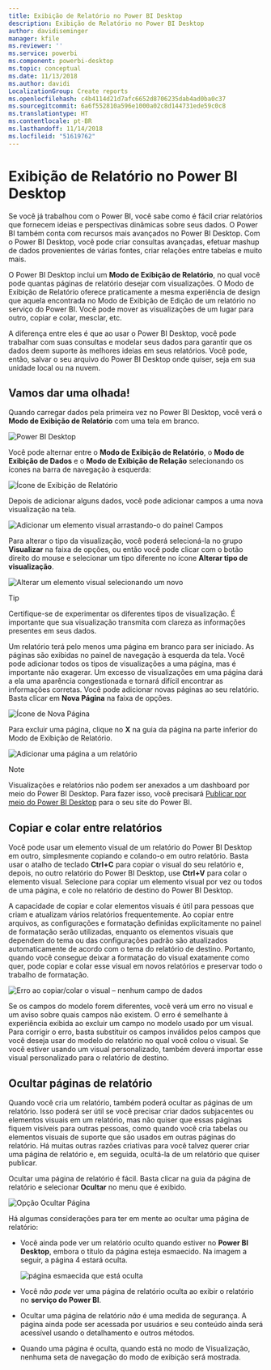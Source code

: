 ```yaml
---
title: Exibição de Relatório no Power BI Desktop
description: Exibição de Relatório no Power BI Desktop
author: davidiseminger
manager: kfile
ms.reviewer: ''
ms.service: powerbi
ms.component: powerbi-desktop
ms.topic: conceptual
ms.date: 11/13/2018
ms.author: davidi
LocalizationGroup: Create reports
ms.openlocfilehash: c4b4114d21d7afc6652d8706235dab4ad0ba0c37
ms.sourcegitcommit: 6a6f552810a596e1000a02c8d144731ede59c0c8
ms.translationtype: HT
ms.contentlocale: pt-BR
ms.lasthandoff: 11/14/2018
ms.locfileid: "51619762"
---
```

# <a name="report-view-in-power-bi-desktop"></a>Exibição de Relatório no Power BI Desktop
Se você já trabalhou com o Power BI, você sabe como é fácil criar relatórios que fornecem ideias e perspectivas dinâmicas sobre seus dados. O Power BI também conta com recursos mais avançados no Power BI Desktop. Com o Power BI Desktop, você pode criar consultas avançadas, efetuar mashup de dados provenientes de várias fontes, criar relações entre tabelas e muito mais.

O Power BI Desktop inclui um **Modo de Exibição de Relatório**, no qual você pode quantas páginas de relatório desejar com visualizações. O Modo de Exibição de Relatório oferece praticamente a mesma experiência de design que aquela encontrada no Modo de Exibição de Edição de um relatório no serviço do Power BI. Você pode mover as visualizações de um lugar para outro, copiar e colar, mesclar, etc.

A diferença entre eles é que ao usar o Power BI Desktop, você pode trabalhar com suas consultas e modelar seus dados para garantir que os dados deem suporte às melhores ideias em seus relatórios. Você pode, então, salvar o seu arquivo do Power BI Desktop onde quiser, seja em sua unidade local ou na nuvem.

## <a name="lets-take-a-look"></a>Vamos dar uma olhada!
Quando carregar dados pela primeira vez no Power BI Desktop, você verá o **Modo de Exibição de Relatório** com uma tela em branco.

![Power BI Desktop](media/desktop-report-view/pbi_reportviewinpbidesigner_reportview.png)

Você pode alternar entre o **Modo de Exibição de Relatório**, o **Modo de Exibição de Dados** e o **Modo de Exibição de Relação** selecionando os ícones na barra de navegação à esquerda:

![Ícone de Exibição de Relatório](media/desktop-report-view/pbi_reportviewinpbidesigner_changeview.png)

Depois de adicionar alguns dados, você pode adicionar campos a uma nova visualização na tela.

![Adicionar um elemento visual arrastando-o do painel Campos](media/desktop-report-view/pbid_reportview_addvis.gif)

Para alterar o tipo da visualização, você poderá selecioná-la no grupo **Visualizar** na faixa de opções, ou então você pode clicar com o botão direito do mouse e selecionar um tipo diferente no ícone **Alterar tipo de visualização**.

![Alterar um elemento visual selecionando um novo](media/desktop-report-view/pbid_reportview_changevis.gif)

> [!TIP]
> Certifique-se de experimentar os diferentes tipos de visualização. É importante que sua visualização transmita com clareza as informações presentes em seus dados.

Um relatório terá pelo menos uma página em branco para ser iniciado. As páginas são exibidas no painel de navegação à esquerda da tela. Você pode adicionar todos os tipos de visualizações a uma página, mas é importante não exagerar. Um excesso de visualizações em uma página dará a ela uma aparência congestionada e tornará difícil encontrar as informações corretas. Você pode adicionar novas páginas ao seu relatório. Basta clicar em **Nova Página** na faixa de opções.

![Ícone de Nova Página](media/desktop-report-view/pbidesignerreportviewnewpage.png)

Para excluir uma página, clique no **X** na guia da página na parte inferior do Modo de Exibição de Relatório.

![Adicionar uma página a um relatório](media/desktop-report-view/pbi_reportviewinpbidesigner_deletepage.png)

> [!NOTE]
> Visualizações e relatórios não podem ser anexados a um dashboard por meio do Power BI Desktop. Para fazer isso, você precisará [Publicar por meio do Power BI Desktop](desktop-upload-desktop-files.md) para o seu site do Power BI.

## <a name="copy-and-paste-between-reports"></a>Copiar e colar entre relatórios

Você pode usar um elemento visual de um relatório do Power BI Desktop em outro, simplesmente copiando e colando-o em outro relatório. Basta usar o atalho de teclado **Ctrl+C** para copiar o visual do seu relatório e, depois, no outro relatório do Power BI Desktop, use **Ctrl+V** para colar o elemento visual. Selecione para copiar um elemento visual por vez ou todos de uma página, e cole no relatório de destino do Power BI Desktop. 

A capacidade de copiar e colar elementos visuais é útil para pessoas que criam e atualizam vários relatórios frequentemente. Ao copiar entre arquivos, as configurações e formatação definidas explicitamente no painel de formatação serão utilizadas, enquanto os elementos visuais que dependem do tema ou das configurações padrão são atualizados automaticamente de acordo com o tema do relatório de destino. Portanto, quando você consegue deixar a formatação do visual exatamente como quer, pode copiar e colar esse visual em novos relatórios e preservar todo o trabalho de formatação.

![Erro ao copiar/colar o visual – nenhum campo de dados](media/desktop-report-view/report-view_05.png)

Se os campos do modelo forem diferentes, você verá um erro no visual e um aviso sobre quais campos não existem. O erro é semelhante à experiência exibida ao excluir um campo no modelo usado por um visual. Para corrigir o erro, basta substituir os campos inválidos pelos campos que você deseja usar do modelo do relatório no qual você colou o visual. Se você estiver usando um visual personalizado, também deverá importar esse visual personalizado para o relatório de destino.




## <a name="hide-report-pages"></a>Ocultar páginas de relatório

Quando você cria um relatório, também poderá ocultar as páginas de um relatório. Isso poderá ser útil se você precisar criar dados subjacentes ou elementos visuais em um relatório, mas não quiser que essas páginas fiquem visíveis para outras pessoas, como quando você cria tabelas ou elementos visuais de suporte que são usados em outras páginas do relatório. Há muitas outras razões criativas para você talvez querer criar uma página de relatório e, em seguida, ocultá-la de um relatório que quiser publicar. 

Ocultar uma página de relatório é fácil. Basta clicar na guia da página de relatório e selecionar **Ocultar** no menu que é exibido.

![Opção Ocultar Página](media/desktop-report-view/report-view_05.png)

Há algumas considerações para ter em mente ao ocultar uma página de relatório:

* Você ainda pode ver um relatório oculto quando estiver no **Power BI Desktop**, embora o título da página esteja esmaecido. Na imagem a seguir, a página 4 estará oculta.

    ![página esmaecida que está oculta](media/desktop-report-view/report-view_06.png)

* Você *não pode* ver uma página de relatório oculta ao exibir o relatório no **serviço do Power BI**.

* Ocultar uma página de relatório *não* é uma medida de segurança. A página ainda pode ser acessada por usuários e seu conteúdo ainda será acessível usando o detalhamento e outros métodos.

* Quando uma página é oculta, quando está no modo de Visualização, nenhuma seta de navegação do modo de exibição será mostrada.

